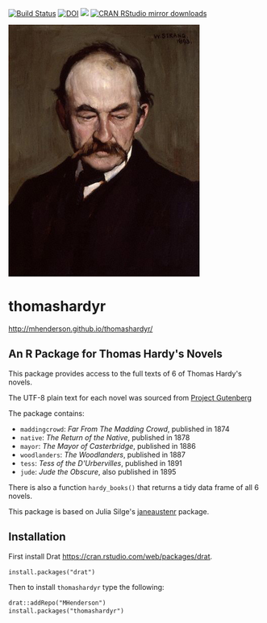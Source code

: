 [![Build Status](https://travis-ci.org/MHenderson/thomashardyr.svg?branch=master)](https://travis-ci.org/MHenderson/thomashardyr)
[![DOI](https://zenodo.org/badge/56910697.svg)](https://zenodo.org/badge/latestdoi/56910697)
[![](http://www.r-pkg.org/badges/version/thomashardyr)](http://www.r-pkg.org/pkg/thomashardyr)
[![CRAN RStudio mirror downloads](http://cranlogs.r-pkg.org/badges/thomashardyr)](http://www.r-pkg.org/pkg/thomashardyr)

![](hardy.jpg)

# thomashardyr

http://mhenderson.github.io/thomashardyr/

## An R Package for Thomas Hardy's Novels

This package provides access to the full texts of 6 of Thomas Hardy's novels.

The UTF-8 plain text for each novel was sourced from
[Project Gutenberg](https://www.gutenberg.org/)

The package contains:

* `maddingcrowd`:  *Far From The Madding Crowd*, published in 1874
* `native`:  *The Return of the Native*, published in 1878
* `mayor`:  *The Mayor of Casterbridge*, published in 1886
* `woodlanders`:  *The Woodlanders*, published in 1887
* `tess`:  *Tess of the D'Urbervilles*, published in 1891
* `jude`:  *Jude the Obscure*, also published in 1895

There is also a function `hardy_books()` that returns a tidy data frame of all 6 novels.

This package is based on Julia Silge's [janeaustenr](https://github.com/juliasilge/janeaustenr)
package.

## Installation

First install Drat https://cran.rstudio.com/web/packages/drat.

```
install.packages("drat")
```

Then to install `thomashardyr` type the following:

```
drat::addRepo("MHenderson")
install.packages("thomashardyr")
```
